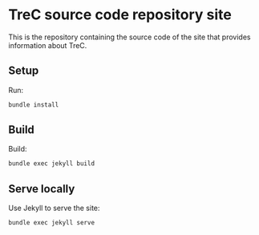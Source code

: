 # TreC source code repository site

This is the repository containing the source code of the site that provides information about TreC.

## Setup

Run:

```sh
bundle install
```

## Build

Build:

```sh
bundle exec jekyll build
```

## Serve locally

Use Jekyll to serve the site:

```sh
bundle exec jekyll serve
```

